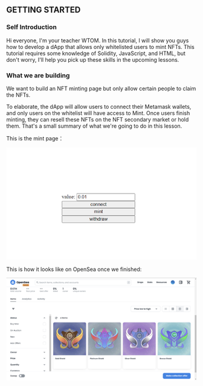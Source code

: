 ## GETTING STARTED

### Self Introduction

Hi everyone, I'm your teacher WTOM. In this tutorial, I will show you guys how to develop a dApp that allows only whitelisted users to mint NFTs. This tutorial requires some knowledge of Solidity, JavaScript, and HTML, but don't worry, I'll help you pick up these skills in the upcoming lessons.

### What we are building

We want to build an NFT minting page but only allow certain people to claim the NFTs.

To elaborate, the dApp will allow users to connect their Metamask wallets, and only users on the whitelist will have access to Mint. Once users finish minting, they can resell these NFTs on the NFT secondary market or hold them. That's a small summary of what we're going to do in this lesson.

This is the mint page：

![image-20230223171808615](../resource/Images/image-20230223171808615.png)

This is how it looks like on OpenSea once we finished: 

![image-20230223163620536](../resource/Images/image-20230223163620536.png)
